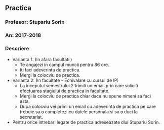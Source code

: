 ## Practica
### Profesor: Stupariu Sorin
### An: 2017-2018
### Descriere
* Varianta 1: (In afara facultatii)
	* Te angajezi in campul muncii pentru 86 ore. 
	* Iti faci adeverinta de practica. 
	* Mergi la colocviu de practica.
* Varianta 2: (In facultate - Echivalare cu cursul de IP) 
	* La inceputul semestrului 2 trimiti un email prin care soliciti efectuarea stagiului de practica in facultate. 
	* Mergi la colocviu de practica chiar daca nu spune nimeni sa faci asta. 
	* Dupa colocviu vei primi un email cu adeverinta de practica pe care trebuie sa o completezi cu datele personala si sa o duci la secretariat.
* Pentru orice intrebari legate de practica adreseazate dlui Stupariu Sorin. 